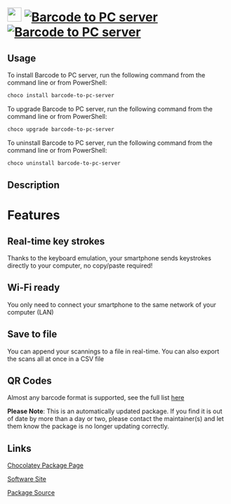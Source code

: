 ﻿# <img src="https://cdn.jsdelivr.net/gh/mkevenaar/chocolatey-packages@0be2256749eb0618e325047a83c26f63ec96aeb9/icons/barcode-to-pc-server.png" width="32" height="32"/> [![Barcode to PC server](https://img.shields.io/chocolatey/v/barcode-to-pc-server.svg?label=Barcode+to+PC+server)](https://chocolatey.org/packages/barcode-to-pc-server) [![Barcode to PC server](https://img.shields.io/chocolatey/dt/barcode-to-pc-server.svg)](https://chocolatey.org/packages/barcode-to-pc-server)

## Usage

To install Barcode to PC server, run the following command from the command line or from PowerShell:

```powershell
choco install barcode-to-pc-server
```

To upgrade Barcode to PC server, run the following command from the command line or from PowerShell:

```powershell
choco upgrade barcode-to-pc-server
```

To uninstall Barcode to PC server, run the following command from the command line or from PowerShell:

```powershell
choco uninstall barcode-to-pc-server
```

## Description

# Features

## Real-time key strokes

Thanks to the keyboard emulation, your smartphone sends keystrokes directly to your computer, no copy/paste required!

## Wi-Fi ready

You only need to connect your smartphone to the same network of your computer (LAN)

## Save to file

You can append your scannings to a file in real-time. You can also export the scans all at once in a CSV file

## QR Codes

Almost any barcode format is supported, see the full list [here](https://github.com/phonegap/phonegap-plugin-barcodescanner#using-the-plugin)

**Please Note**: This is an automatically updated package. If you find it is
out of date by more than a day or two, please contact the maintainer(s) and
let them know the package is no longer updating correctly.


## Links

[Chocolatey Package Page](https://chocolatey.org/packages/barcode-to-pc-server)

[Software Site](https://barcodetopc.com/)

[Package Source](https://github.com/mkevenaar/chocolatey-packages/tree/master/automatic/barcode-to-pc-server)

